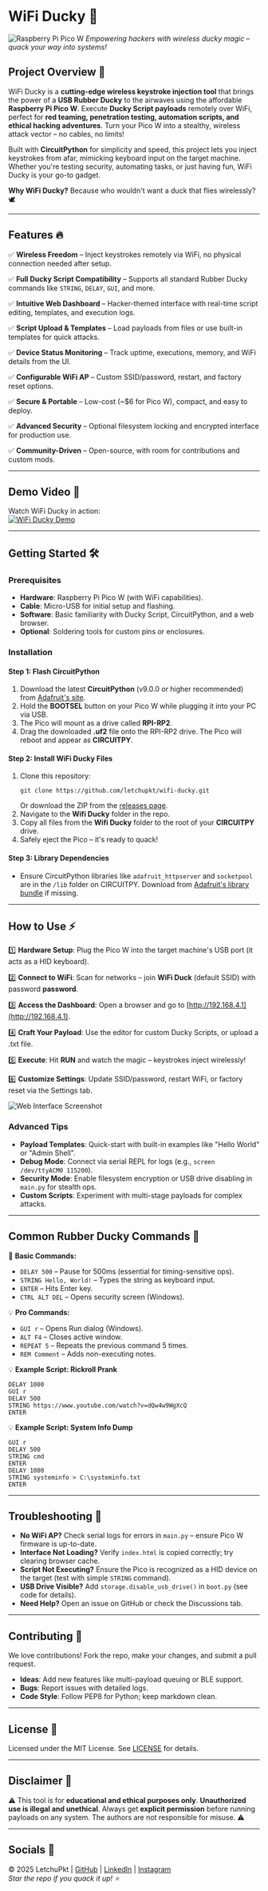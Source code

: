 # WiFi Ducky 🚀

![Raspberry Pi Pico W]([https://cdn.mos.cms.futurecdn.net/Xmn9ztSwKavDfzgX6x3g4g.jpg](https://img.thingsboard.io/devices-library/raspberry-pi-pico-w.jpg))
*Empowering hackers with wireless ducky magic – quack your way into systems!*

## **Project Overview** 🦆
WiFi Ducky is a **cutting-edge wireless keystroke injection tool** that brings the power of a **USB Rubber Ducky** to the airwaves using the affordable **Raspberry Pi Pico W**. Execute **Ducky Script payloads** remotely over WiFi, perfect for **red teaming, penetration testing, automation scripts, and ethical hacking adventures**. Turn your Pico W into a stealthy, wireless attack vector – no cables, no limits!

Built with **CircuitPython** for simplicity and speed, this project lets you inject keystrokes from afar, mimicking keyboard input on the target machine. Whether you're testing security, automating tasks, or just having fun, WiFi Ducky is your go-to gadget.

**Why WiFi Ducky?** Because who wouldn't want a duck that flies wirelessly? 🕊️

---
## **Features** 🔥
✅ **Wireless Freedom** – Inject keystrokes remotely via WiFi, no physical connection needed after setup.

✅ **Full Ducky Script Compatibility** – Supports all standard Rubber Ducky commands like `STRING`, `DELAY`, `GUI`, and more.

✅ **Intuitive Web Dashboard** – Hacker-themed interface with real-time script editing, templates, and execution logs.

✅ **Script Upload & Templates** – Load payloads from files or use built-in templates for quick attacks.

✅ **Device Status Monitoring** – Track uptime, executions, memory, and WiFi details from the UI.

✅ **Configurable WiFi AP** – Custom SSID/password, restart, and factory reset options.

✅ **Secure & Portable** – Low-cost (~$6 for Pico W), compact, and easy to deploy.

✅ **Advanced Security** – Optional filesystem locking and encrypted interface for production use.

✅ **Community-Driven** – Open-source, with room for contributions and custom mods.

---
## **Demo Video** 🎥
Watch WiFi Ducky in action:  
[![WiFi Ducky Demo](https://img.youtube.com/vi/YOUR_VIDEO_ID/0.jpg)](https://www.youtube.com/watch?v=YOUR_VIDEO_ID)  


---
## **Getting Started** 🛠️
### **Prerequisites**
- **Hardware**: Raspberry Pi Pico W (with WiFi capabilities).
- **Cable**: Micro-USB for initial setup and flashing.
- **Software**: Basic familiarity with Ducky Script, CircuitPython, and a web browser.
- **Optional**: Soldering tools for custom pins or enclosures.

### **Installation**
#### **Step 1: Flash CircuitPython**
1. Download the latest **CircuitPython** (v9.0.0 or higher recommended) from [Adafruit's site](https://circuitpython.org/board/raspberry_pi_pico_w/).
2. Hold the **BOOTSEL** button on your Pico W while plugging it into your PC via USB.
3. The Pico will mount as a drive called **RPI-RP2**.
4. Drag the downloaded **.uf2** file onto the RPI-RP2 drive. The Pico will reboot and appear as **CIRCUITPY**.

#### **Step 2: Install WiFi Ducky Files**
1. Clone this repository:
   ```
   git clone https://github.com/letchupkt/wifi-ducky.git
   ```
   Or download the ZIP from the [releases page](https://github.com/letchupkt/wifi-ducky/releases).
2. Navigate to the **Wifi Ducky** folder in the repo.
3. Copy all files from the **Wifi Ducky** folder to the root of your **CIRCUITPY** drive.
4. Safely eject the Pico – it's ready to quack!

#### **Step 3: Library Dependencies**
- Ensure CircuitPython libraries like `adafruit_httpserver` and `socketpool` are in the `/lib` folder on CIRCUITPY. Download from [Adafruit's library bundle](https://circuitpython.org/libraries) if missing.

---
## **How to Use** ⚡
1️⃣ **Hardware Setup**: Plug the Pico W into the target machine's USB port (it acts as a HID keyboard).

2️⃣ **Connect to WiFi**: Scan for networks – join **WiFi Duck** (default SSID) with password **password**.

3️⃣ **Access the Dashboard**: Open a browser and go to [http://192.168.4.1](http://192.168.4.1).

4️⃣ **Craft Your Payload**: Use the editor for custom Ducky Scripts, or upload a .txt file.

5️⃣ **Execute**: Hit **RUN** and watch the magic – keystrokes inject wirelessly!

6️⃣ **Customize Settings**: Update SSID/password, restart WiFi, or factory reset via the Settings tab.

![Web Interface Screenshot](https://github.com/user-attachments/assets/51c25369-f8c1-4a74-b633-7f8bf8a44b0e)

### **Advanced Tips**
- **Payload Templates**: Quick-start with built-in examples like "Hello World" or "Admin Shell".
- **Debug Mode**: Connect via serial REPL for logs (e.g., `screen /dev/ttyACM0 115200`).
- **Security Mode**: Enable filesystem encryption or USB drive disabling in `main.py` for stealth ops.
- **Custom Scripts**: Experiment with multi-stage payloads for complex attacks.

---
## **Common Rubber Ducky Commands** 📜
💾 **Basic Commands:**
- `DELAY 500` – Pause for 500ms (essential for timing-sensitive ops).
- `STRING Hello, World!` – Types the string as keyboard input.
- `ENTER` – Hits Enter key.
- `CTRL ALT DEL` – Opens security screen (Windows).

💡 **Pro Commands:**
- `GUI r` – Opens Run dialog (Windows).
- `ALT F4` – Closes active window.
- `REPEAT 5` – Repeats the previous command 5 times.
- `REM Comment` – Adds non-executing notes.

💡 **Example Script: Rickroll Prank**
```ducky
DELAY 1000
GUI r
DELAY 500
STRING https://www.youtube.com/watch?v=dQw4w9WgXcQ
ENTER
```

💡 **Example Script: System Info Dump**
```ducky
GUI r
DELAY 500
STRING cmd
ENTER
DELAY 1000
STRING systeminfo > C:\systeminfo.txt
ENTER
```

---
## **Troubleshooting** 🔧
- **No WiFi AP?** Check serial logs for errors in `main.py` – ensure Pico W firmware is up-to-date.
- **Interface Not Loading?** Verify `index.html` is copied correctly; try clearing browser cache.
- **Script Not Executing?** Ensure the Pico is recognized as a HID device on the target (test with simple `STRING` command).
- **USB Drive Visible?** Add `storage.disable_usb_drive()` in `boot.py` (see code for details).
- **Need Help?** Open an issue on GitHub or check the Discussions tab.

---
## **Contributing** 🤝
We love contributions! Fork the repo, make your changes, and submit a pull request.
- **Ideas**: Add new features like multi-payload queuing or BLE support.
- **Bugs**: Report issues with detailed logs.
- **Code Style**: Follow PEP8 for Python; keep markdown clean.

---
## **License** 📄
Licensed under the MIT License. See [LICENSE](LICENSE) for details.

---
## **Disclaimer** 🚨
⚠️ This tool is for **educational and ethical purposes only**. **Unauthorized use is illegal and unethical**. Always get **explicit permission** before running payloads on any system. The authors are not responsible for misuse. ⚠️

---
## **Socials** 🔗
&copy; 2025 LetchuPkt | 
[GitHub](https://github.com/letchupkt) | 
[LinkedIn](https://linkedin.com/in/lakshmikanthank) | 
[Instagram](https://instagram.com/letchu_pkt)  
*Star the repo if you quack it up! ⭐*
